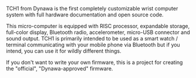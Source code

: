 TCH1 from Dynawa is the first completely customizable wrist computer system with full hardware documentation and open source code.

This micro-computer is equipped with RISC processor, expandable storage, full-color display, Bluetooth radio, accelerometer, micro-USB connector and sound output. TCH1 is primarily intended to be used as a smart watch / terminal communicating with your mobile phone via Bluetooth but if you intend, you can use it for wildly different things.

If you don't want to write your own firmware, this is a project for creating the "official", "Dynawa-approved" firmware.